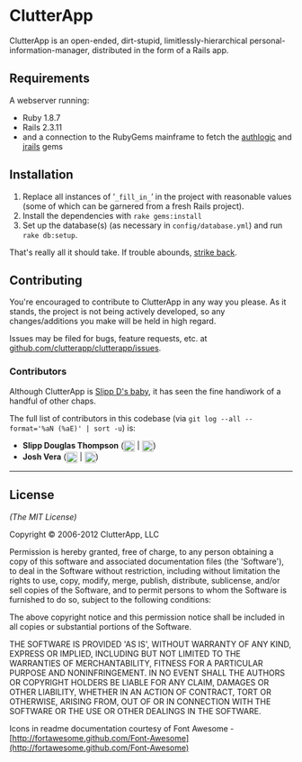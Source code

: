# ClutterApp

ClutterApp is an open-ended, dirt-stupid, limitlessly-hierarchical personal-information-manager, distributed in the form of a Rails app.



## Requirements

A webserver running:

* Ruby 1.8.7
* Rails 2.3.11
* and a connection to the RubyGems mainframe to fetch the [authlogic](http://rubygems.org/gems/authlogic) and [jrails](http://rubygems.org/gems/jrails) gems



## Installation

1. Replace all instances of &lsquo;`_fill_in_`&rsquo; in the project with reasonable values (some of which can be garnered from a fresh Rails project).
2. Install the dependencies with `rake gems:install`
3. Set up the database(s) (as necessary in `config/database.yml`) and run `rake db:setup`.

That's really all it should take. If trouble abounds, [strike back](http://github.com/clutterapp/clutterapp/issues).


## Contributing

You're encouraged to contribute to ClutterApp in any way you please. As it stands, the project is not being actively developed, so any changes/additions you make will be held in high regard.

Issues may be filed for bugs, feature requests, etc. at [github.com/clutterapp/clutterapp/issues](http://github.com/clutterapp/clutterapp/issues).


### Contributors

Although ClutterApp is [Slipp D's baby](http://instagr.am/p/Q5yjaHDUGb/), it has seen the fine handiwork of a handful of other chaps.

The full list of contributors in this codebase (via `git log --all --format='%aN (%aE)' | sort -u`) is:

* **Slipp Douglas Thompson** ([<img src="https://raw.github.com/clutterapp/clutterapp/master/readme/graphics/font-awesome.icon-github.4183c4-tr.s84+8.png" height="20" align="absmiddle" alt="GitHub"/>](http://github.com/slippyd/) | [<img src="https://raw.github.com/clutterapp/clutterapp/master/readme/graphics/font-awesome.icon-home.4183c4-tr.s84+8.png" height="20" align="absmiddle" alt="slippyd.com"/>](http://slippyd.com))
* **Josh Vera** ([<img src="https://raw.github.com/clutterapp/clutterapp/master/readme/graphics/font-awesome.icon-github.4183c4-tr.s84+8.png" height="20" align="absmiddle" alt="GitHub"/>](http://github.com/joshvera/) | [<img src="https://raw.github.com/clutterapp/clutterapp/master/readme/graphics/font-awesome.icon-home.4183c4-tr.s84+8.png" height="20" align="absmiddle" alt="joshvera.com"/>](http://www.joshvera.com))


---


## License

_(The MIT License)_

Copyright &copy; 2006-2012 ClutterApp, LLC

Permission is hereby granted, free of charge, to any person obtaining a copy of this software and associated documentation files (the 'Software'), to deal in the Software without restriction, including without limitation the rights to use, copy, modify, merge, publish, distribute, sublicense, and/or sell copies of the Software, and to permit persons to whom the Software is furnished to do so, subject to the following conditions:

The above copyright notice and this permission notice shall be included in all copies or substantial portions of the Software.

THE SOFTWARE IS PROVIDED 'AS IS', WITHOUT WARRANTY OF ANY KIND, EXPRESS OR IMPLIED, INCLUDING BUT NOT LIMITED TO THE WARRANTIES OF MERCHANTABILITY, FITNESS FOR A PARTICULAR PURPOSE AND NONINFRINGEMENT. IN NO EVENT SHALL THE AUTHORS OR COPYRIGHT HOLDERS BE LIABLE FOR ANY CLAIM, DAMAGES OR OTHER LIABILITY, WHETHER IN AN ACTION OF CONTRACT, TORT OR OTHERWISE, ARISING FROM, OUT OF OR IN CONNECTION WITH THE SOFTWARE OR THE USE OR OTHER DEALINGS IN THE SOFTWARE.

Icons in readme documentation courtesy of Font Awesome - [http://fortawesome.github.com/Font-Awesome](http://fortawesome.github.com/Font-Awesome)
